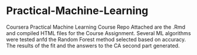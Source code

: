 # Practical-Machine-Learning
Coursera Practical Machine Learning Course Repo
Attached are the .Rmd and compiled HTML files for the Course Assignment.
Several ML algorithms were tested anfd the Random Forest method selected based on accuracy.
The results of the fit and the answers to the CA second part generated.
